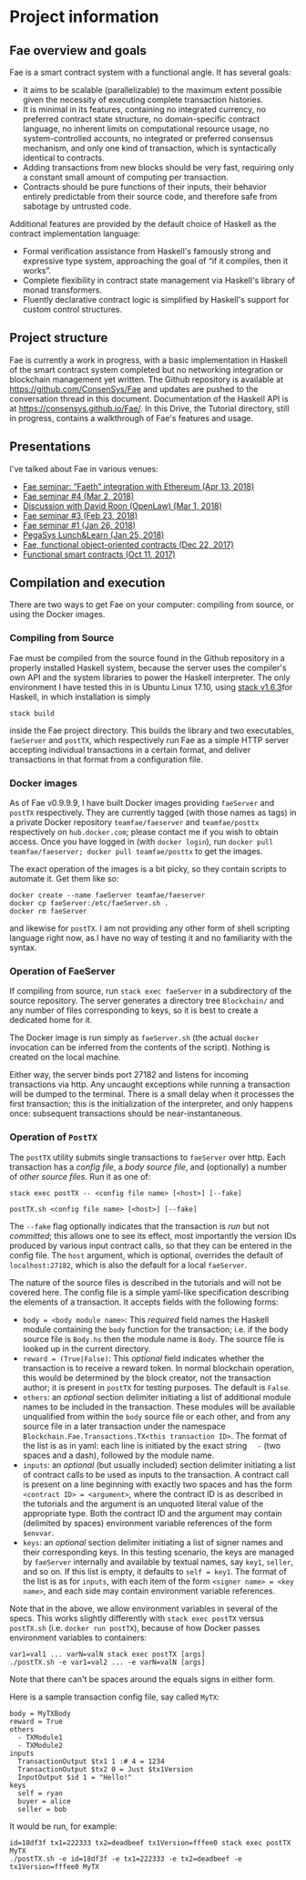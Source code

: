 # Project information

## Fae overview and goals

Fae is a smart contract system with a functional angle.  It has several goals:

* It aims to be scalable (parallelizable) to the maximum extent possible given the necessity of executing complete transaction histories.  
* It is minimal in its features, containing no integrated currency, no preferred contract state structure, no domain-specific contract language, no inherent limits on computational resource usage, no system-controlled accounts, no integrated or preferred consensus mechanism, and only one kind of transaction, which is syntactically identical to contracts.
* Adding transactions from new blocks should be very fast, requiring only a constant small amount of computing per transaction.
* Contracts should be pure functions of their inputs, their behavior entirely predictable from their source code, and therefore safe from sabotage by untrusted code.

Additional features are provided by the default choice of Haskell as the contract implementation language:

* Formal verification assistance from Haskell's famously strong and expressive type system, approaching the goal of “if it compiles, then it works”.
* Complete flexibility in contract state management via Haskell's library of monad transformers.
* Fluently declarative contract logic is simplified by Haskell's support for custom control structures.

## Project structure

Fae is currently a work in progress, with a basic implementation in Haskell of the smart contract system completed but no networking integration or blockchain management yet written.  The Github repository is available at <https://github.com/ConsenSys/Fae> and updates are pushed to the conversation thread in this document.  Documentation of the Haskell API is at <https://consensys.github.io/Fae/>.  In this Drive, the Tutorial directory, still in progress, contains a walkthrough of Fae's features and usage.

## Presentations

I've talked about Fae in various venues:

* [Fae seminar: “Faeth” integration with Ethereum (Apr 13, 2018)](https://consensys.zoom.us/recording/share/IuzENhfTosd65OZkM8UpTUMg9D1oD7mP-bz_xDAKW5-wIumekTziMw)
* [Fae seminar #4 (Mar 2, 2018)](https://consensys.zoom.us/recording/play/CuTZvoUt-RwfgzMLYQIxnK7UMqIYTk2fRzD27bv8F1exFqf-fB7VWUPaH-yxRs8V)
* [Discussion with David Roon (OpenLaw) (Mar 1, 2018)](https://consensys.zoom.us/recording/play/XvmXLylw5IzOCCV8mJ_Zxw5EF3YnpNaXiDsIh4rt2vNyRdBgy0_E3TM0ecQo65r8)
* [Fae seminar #3 (Feb 23, 2018)](https://consensys.zoom.us/recording/play/FryJ7Hp6YHgALi3wYr6Oy1yVvzMDOQRZ_sk7OdSo_bMaHy-IMSt083SandwIyMj2)
* [Fae seminar #1 (Jan 26, 2018)](https://zoom.us/recording/play/oieO1CpV0bWQkqsdr8pN0ZOOyHL_QNIWw_7vmN13G1GuMydfyeKc_ysQ0pPMkkad)
* [PegaSys Lunch&Learn (Jan 25, 2018)](https://consensys.zoom.us/recording/play/moOuj2xqvK4aeTVkRflqdGq1-Oum5k0MpzIrggE-QNpaJT_C4W1KPg6tFXRv84JK)
* [Fae, functional object-oriented contracts (Dec 22, 2017)](https://consensys.zoom.us/recording/play/ipq-kHCVgPmqSQiElgP8fxarRHzviN0ojCLPYkntWRucwDpYabSgxmAsIGX01Uw6)
* [Functional smart contracts (Oct 11, 2017)](https://zoom.us/recording/play/LojPnRwdTLyv4PmdDfCWT-1MpJjijYyCCX7K5ihFLmcO9wFMawlVAP2t3dcPP2lx)

## Compilation and execution

There are two ways to get Fae on your computer: compiling from source, or using the Docker images.

### Compiling from Source

Fae must be compiled from the source found in the Github repository in a properly installed Haskell system, because the server uses the compiler's own API and the system libraries to power the Haskell interpreter.  The only environment I have tested this in is Ubuntu Linux 17.10, using [stack v1.6.3](https://docs.haskellstack.org/en/stable/README/)for Haskell, in which installation is simply

```
stack build
```

inside the Fae project directory.  This builds the library and two executables, `faeServer` and `postTX`, which respectively run Fae as a simple HTTP server accepting individual transactions in a certain format, and deliver transactions in that format from a configuration file.

### Docker images

As of Fae v0.9.9.9, I have built Docker images providing `faeServer` and `postTX` respectively.  They are currently tagged (with those names as tags) in a private Docker repository `teamfae/faeserver` and `teamfae/posttx` respectively on `hub.docker.com`; please contact me if you wish to obtain access.  Once you have logged in (with `docker login`), run `docker pull teamfae/faeserver; docker pull teamfae/posttx` to get the images.

The exact operation of the images is a bit picky, so they contain scripts to automate it.  Get them like so:

```
docker create --name faeServer teamfae/faeserver
docker cp faeServer:/etc/faeServer.sh .
docker rm faeServer
```

and likewise for `postTX`.  I am not providing any other form of shell scripting language right now, as I have no way of testing it and no familiarity with the syntax.

### Operation of FaeServer

If compiling from source, run `stack exec faeServer` in a subdirectory of the source repository.  The server generates a directory tree `Blockchain/` and any number of files corresponding to keys, so it is best to create a dedicated home for it.

The Docker image is run simply as `faeServer.sh` (the actual `docker` invocation can be inferred from the contents of the script).  Nothing is created on the local machine.

Either way, the server binds port 27182 and listens for incoming transactions via http.  Any uncaught exceptions while running a transaction will be dumped to the terminal.  There is a small delay when it processes the first transaction; this is the initialization of the interpreter, and only happens once: subsequent transactions should be near-instantaneous.

### Operation of `PostTX`

The `postTX` utility submits single transactions to `faeServer` over http.  Each transaction has a *config file*, a *body source file*, and (optionally) a number of *other source files*. Run it as one of:

```
stack exec postTX -- <config file name> [<host>] [--fake]
```

```
postTX.sh <config file name> [<host>] [--fake]
```

The `--fake` flag optionally indicates that the transaction is *run* but not *committed*; this allows one to see its effect, most importantly the version IDs produced by various input contract calls, so that they can be entered in the config file.  The `host` argument, which is optional, overrides the default of `localhost:27182`, which is also the default for a local `faeServer`.

The nature of the source files is described in the tutorials and will not be covered here.  The config file is a simple yaml-like specification describing the elements of a transaction.  It accepts fields with the following forms:

* `body = <body module name>`: This *required* field names the Haskell module containing the `body` function for the transaction; i.e. if the body source file is `Body.hs` then the module name is `Body`.  The source file is looked up in the current directory.
* `reward = (True|False)`: This *optional* field indicates whether the transaction is to receive a reward token.  In normal blockchain operation, this would be determined by the block creator, not the transaction author; it is present in `postTX` for testing purposes.  The default is `False`.
* `others`: an *optional* section delimiter initiating a list of additional module names to be included in the transaction.  These modules will be available unqualified from within the `body` source file or each other, and from any source file in a later transaction under the namespace `Blockchain.Fae.Transactions.TX<this transaction ID>`.  The format of the list is as in yaml: each line is initiated by the exact string `  -` (two spaces and a dash), followed by the module name.
* `inputs`: an *optional* (but usually included) section delimiter initiating a list of contract calls to be used as inputs to the transaction.  A contract call is present on a line beginning with exactly two spaces and has the form `<contract ID> = <argument>`, where the contract ID is as described in the tutorials and the argument is an unquoted literal value of the appropriate type.  Both the contract ID and the argument may contain (delimited by spaces) environment variable references of the form `$envvar`.
* `keys`: an *optional* section delimiter initiating a list of signer names and their corresponding keys.  In this testing scenario, the keys are managed by `faeServer` internally and available by textual names, say `key1`, `seller`, and so on.  If this list is empty, it defaults to `self = key1`.  The format of the list is as for `inputs`, with each item of the form `<signer name> = <key name>`, and each side may contain environment variable references.

Note that in the above, we allow environment variables in several of the specs.  This works slightly differently with `stack exec postTX` versus `postTX.sh` (i.e. `docker run postTX`), because of how Docker passes environment variables to containers:

```
var1=val1 ... varN=valN stack exec postTX [args]
./postTX.sh -e var1=val2 ... -e varN=valN [args]
```

Note that there can't be spaces around the equals signs in either form.

Here is a sample transaction config file, say called `MyTX`:

```
body = MyTXBody
reward = True
others
  - TXModule1
  - TXModule2  
inputs
  TransactionOutput $tx1 1 :# 4 = 1234
  TransactionOutput $tx2 0 = Just $tx1Version
  InputOutput $id 1 = "Hello!"
keys
  self = ryan
  buyer = alice
  seller = bob
```

It would be run, for example:

```
id=18df3f tx1=222333 tx2=deadbeef tx1Version=fffee0 stack exec postTX MyTX
./postTX.sh -e id=18df3f -e tx1=222333 -e tx2=deadbeef -e tx1Version=fffee0 MyTX
```


